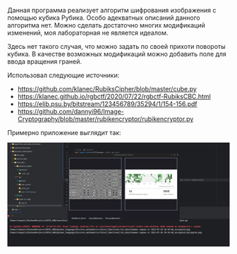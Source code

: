 Данная программа реализует алгоритм шифрования изображения с помощью кубика Рубика. 
Особо адекватных описаний данного алгоритма нет. 
Можно сделать достаточно многих модификаций изменений, моя лабораторная не является идеалом. 

Здесь нет такого случая, что можно задать по своей прихоти повороты кубика.
В качестве возможных модификаций можно добавить поле для ввода вращения граней. 

Использовал следующие источники:

- https://github.com/klanec/RubiksCipher/blob/master/cube.py
- https://klanec.github.io/rgbctf/2020/07/22/rgbctf-RubiksCBC.html
- https://elib.psu.by/bitstream/123456789/35294/1/154-156.pdf
- https://github.com/dannyi96/Image-Cryptography/blob/master/rubikencryptor/rubikencryptor.py

Примерно приложение выглядит так: 

![img.png](trash_for_data/Снимок%20экрана%20от%202023-11-30%2015-46-54.png)